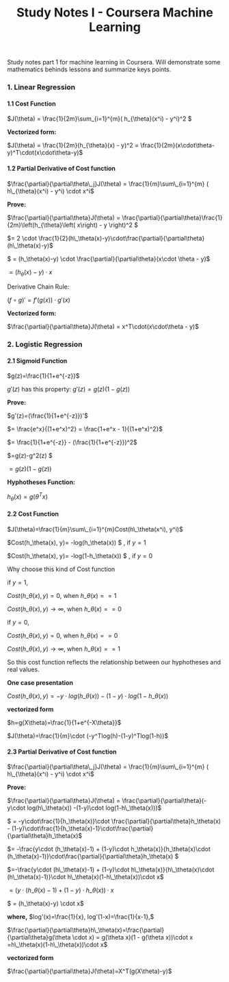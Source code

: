 ﻿---
title: Study Notes I - Coursera Machine Learning
mathjax: true
categories: 机器学习
tags: [机器学习, Coursera, 数学, 学习笔记]
toc: true
---
Study notes part 1 for machine learning in Coursera. Will demonstrate some mathematics behinds lessons and summarize keys points.


### 1. Linear Regression ###

#### 1.1 Cost Function ####

$J(\theta) = \frac{1}{2m}\sum\_{i=1}^{m}( h\_{\theta}(x^i) - y^i)^2 $

**Vectorized form:**

$J(\theta) = \frac{1}{2m}(h_{\theta}(x) - y)^2 
= \frac{1}{2m}(x\cdot\theta-y)^T\cdot(x\cdot\theta-y)$

<!--more-->

#### 1.2 Partial Derivative of Cost function ####
$\frac{\partial}{\partial\theta\_j}J(\theta) = \frac{1}{m}\sum\_{i=1}^{m} ( h\_{\theta}(x^i) - y^i) \cdot x^i$

**Prove:**

$\frac{\partial}{\partial\theta}J(\theta) =
 \frac{\partial}{\partial\theta}\frac{1}{2m}\left(h_{\theta}\left( x\right) - y \right)^2 $
 
$= 2 \cdot \frac{1}{2}(h\_\theta(x)-y)\cdot\frac{\partial}{\partial\theta}(h\_\theta(x)-y)$

$ = (h_\theta(x)-y) \cdot \frac{\partial}{\partial\theta}(x\cdot \theta - y)$

$= (h_\theta(x)-y) \cdot x$

Derivative Chain Rule:

$(f \circ g)' = f'(g(x)) \cdot g'(x)$

**Vectorized form:**

$\frac{\partial}{\partial\theta}J(\theta) = x^T\cdot(x\cdot\theta - y)$

### 2. Logistic Regression ###

#### 2.1 Sigmoid Function ####
$g(z)=\frac{1}{1+e^{-z}}$

$g'(z)$ has this property: $g'(z) = g(z)(1-g(z))$

**Prove:**

$g'(z)=(\frac{1}{1+e^{-z}})'$

$= \frac{e^x}{(1+e^x)^2} = \frac{1+e^x - 1}{(1+e^x)^2}$

$= \frac{1}{1+e^{-z}} - (\frac{1}{1+e^{-z}})^2$

$=g(z)-g^2(z) $

$=g(z)(1-g(z))$

**Hyphotheses Function:**

$h_\theta(x) = g(\theta^Tx)$


#### 2.2 Cost Function ####
 $J(\theta)=\frac{1}{m}\sum\_{i=1}^{m}Cost(h\_\theta(x^i), y^i)$
 
 $Cost(h\_\theta(x), y)= -log(h\_\theta(x)) $ ,    if $y=1$
 
 $Cost(h\_\theta(x), y)= -log(1-h\_\theta(x)) $ ,  if $y=0$
 
 Why choose this kind of Cost function
 
 if $y=1$, 
 
  $Cost(h\_\theta(x), y) = 0$, when $h\_\theta(x) == 1$
  
  $Cost(h\_\theta(x), y) \to\infty$, when $h\_\theta(x) == 0$
  
 if $y=0$, 
 
  $Cost(h\_\theta(x), y) = 0$, when $h\_\theta(x) == 0$
  
  $Cost(h\_\theta(x), y) \to\infty$, when $h\_\theta(x) == 1$
  
 So this cost function reflects the relationship between our hyphotheses and real values.
 
 **One case presentation**

$Cost(h\_\theta(x), y)= -y\cdot log(h\_\theta(x))  -(1-y)\cdot log(1-h\_\theta(x))$
 
 **vectorized form**
 
 $h=g(X\theta)=\frac{1}{1+e^{-X\theta}}$
 
 $J(\theta)=\frac{1}{m}\cdot (-y^Tlog(h)-(1-y)^Tlog(1-h))$
 
 
#### 2.3 Partial Derivative of Cost function ####

$\frac{\partial}{\partial\theta\_j}J(\theta) = \frac{1}{m}\sum\_{i=1}^{m} ( h\_{\theta}(x^i) - y^i) \cdot x^i$

**Prove:**

$\frac{\partial}{\partial\theta}J(\theta)
= \frac{\partial}{\partial\theta}(-y\cdot log(h\_\theta(x))  -(1-y)\cdot log(1-h\_\theta(x)))$

$ = -y\cdot\frac{1}{h\_\theta(x)}\cdot \frac{\partial}{\partial\theta}h\_\theta(x) - (1-y)\cdot\frac{1}{h\_\theta(x)-1}\cdot\frac{\partial}{\partial\theta}h\_\theta(x)$

$= -\frac{y\cdot (h\_\theta(x)-1) + (1-y)\cdot h\_\theta(x)}{h\_\theta(x)\cdot (h\_\theta(x)-1)}\cdot\frac{\partial}{\partial\theta}h\_\theta(x) $

$=-\frac{y\cdot (h\_\theta(x)-1) + (1-y)\cdot h\_\theta(x)}{h\_\theta(x)\cdot (h\_\theta(x)-1)}\cdot h\_\theta(x)(1-h\_\theta(x))\cdot x$

$=(y\cdot (h\_\theta(x)-1) + (1-y)\cdot h\_\theta(x)) \cdot x$

$ = (h_\theta(x)-y) \cdot x$

**where,** $log'(x)=\frac{1}{x}, log'(1-x)=\frac{1}{x-1},$

$\frac{\partial}{\partial\theta}h\_\theta(x)=\frac{\partial}{\partial\theta}g(\theta \cdot x) = g(\theta x)(1 - g(\theta x))\cdot x
=h\_\theta(x)(1-h\_\theta(x))\cdot x$

 **vectorized form**
 
 $\frac{\partial}{\partial\theta}J(\theta)=X^T(g(X\theta)-y)$
